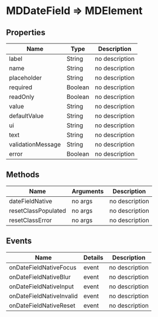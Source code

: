 # MDDateField => MDElement

## Properties
Name | Type | Description
--- | --- | ---
label | String | no description
name | String | no description
placeholder | String | no description
required | Boolean | no description
readOnly | Boolean | no description
value | String | no description
defaultValue | String | no description
ui | String | no description
text | String | no description
validationMessage | String | no description
error | Boolean | no description

## Methods
Name | Arguments | Description
--- | --- | ---
dateFieldNative | no args | no description
resetClassPopulated | no args | no description
resetClassError | no args | no description

## Events
Name | Details | Description
--- | --- | ---
onDateFieldNativeFocus | event | no description
onDateFieldNativeBlur | event | no description
onDateFieldNativeInput | event | no description
onDateFieldNativeInvalid | event | no description
onDateFieldNativeReset | event | no description

